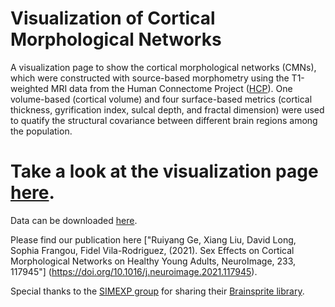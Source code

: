 # Visualization of Cortical Morphological Networks
A visualization page to show the cortical morphological networks (CMNs), which were constructed with source-based morphometry using the T1-weighted MRI data from the Human Connectome Project ([HCP](http://www.humanconnectomeproject.org/)). One volume-based (cortical volume) and four surface-based metrics (cortical thickness, gyrification index, sulcal depth, and fractal dimension) were used to quatify the structural covariance between different brain regions among the population. 

# Take a look at the visualization page [here](http://ruiyangge.github.io/CMN_visualization/). 
Data can be downloaded [here](https://www.nitrc.org/projects/sbn_2020).

Please find our publication here ["Ruiyang Ge, Xiang Liu, David Long, Sophia Frangou, Fidel Vila-Rodriguez, (2021). Sex Effects on Cortical Morphological Networks on Healthy Young Adults, NeuroImage, 233, 117945"] (https://doi.org/10.1016/j.neuroimage.2021.117945).

Special thanks to the [SIMEXP group](https://simexp.github.io/lab-website/) for sharing their [Brainsprite library](https://brainsprite.github.io/index.html).
